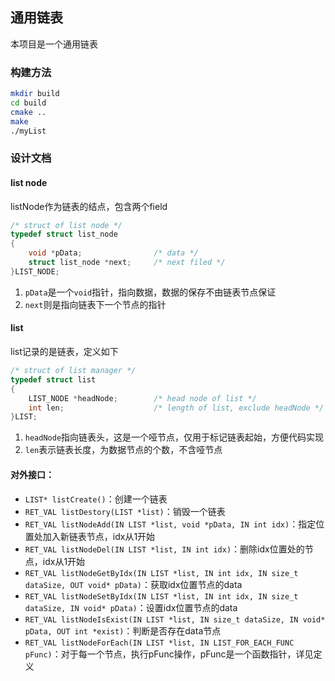 ## 通用链表

本项目是一个通用链表

### 构建方法

```bash
mkdir build
cd build
cmake ..
make
./myList
```

### 设计文档

#### list node

listNode作为链表的结点，包含两个field
```c
/* struct of list node */
typedef struct list_node
{
    void *pData;                /* data */
    struct list_node *next;     /* next filed */
}LIST_NODE;
```
1. `pData`是一个`void`指针，指向数据，数据的保存不由链表节点保证
2. `next`则是指向链表下一个节点的指针

#### list

list记录的是链表，定义如下
```c
/* struct of list manager */
typedef struct list
{
    LIST_NODE *headNode;        /* head node of list */
    int len;                    /* length of list, exclude headNode */
}LIST;
```
1. `headNode`指向链表头，这是一个哑节点，仅用于标记链表起始，方便代码实现
2. `len`表示链表长度，为数据节点的个数，不含哑节点

#### 对外接口：

- `LIST* listCreate()`：创建一个链表
- `RET_VAL listDestory(LIST *list)`：销毁一个链表
- `RET_VAL listNodeAdd(IN LIST *list, void *pData, IN int idx)`：指定位置处加入新链表节点，idx从1开始
- `RET_VAL listNodeDel(IN LIST *list, IN int idx)`：删除idx位置处的节点，idx从1开始
- `RET_VAL listNodeGetByIdx(IN LIST *list, IN int idx, IN size_t dataSize, OUT void* pData)`：获取idx位置节点的data
- `RET_VAL listNodeSetByIdx(IN LIST *list, IN int idx, IN size_t dataSize, IN void* pData)`：设置idx位置节点的data
- `RET_VAL listNodeIsExist(IN LIST *list, IN size_t dataSize, IN void* pData, OUT int *exist)`：判断是否存在data节点
- `RET_VAL listNodeForEach(IN LIST *list, IN LIST_FOR_EACH_FUNC pFunc)`：对于每一个节点，执行pFunc操作，pFunc是一个函数指针，详见定义